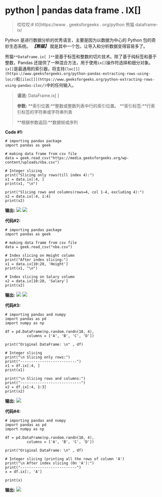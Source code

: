 # python | pandas data frame . IX[]

> 哎哎哎:# t0]https://www . geeksforgeeks . org/python 熊猫 dataframe-ix/

Python 是进行数据分析的优秀语言，主要是因为以数据为中心的 Python 包的奇妙生态系统。 ***【熊猫】*** 就是其中一个包，让导入和分析数据变得容易多了。

熊猫`**DataFrame.ix[ ]**`是基于标签和整数的切片技术。除了基于纯标签和基于整数，Pandas 还提供了一种混合方法，用于使用`ix[]`操作符选择和细分对象。`ix[]`是最通用的索引器，将支持`[loc[]](https://www.geeksforgeeks.org/python-pandas-extracting-rows-using-loc/)`和`[iloc[]](https://www.geeksforgeeks.org/python-extracting-rows-using-pandas-iloc/)`中的任何输入。

> **语法:** DataFrame.ix[ ]
> 
> **参数:**
> **索引位置:**整数或整数列表中行的索引位置。
> **索引标签:**行索引标签的字符串或字符串列表
> 
> **根据参数返回:**数据帧或序列

**Code #1:**

```
# importing pandas package 
import pandas as geek

# making data frame from csv file
data = geek.read_csv("https://media.geeksforgeeks.org/wp-content/uploads/nba.csv")  

# Integer slicing
print("Slicing only rows(till index 4):")
x1 = data.ix[:4, ]
print(x1, "\n")

print("Slicing rows and columns(rows=4, col 1-4, excluding 4):")
x2 = data.ix[:4, 1:4]
print(x2)
```

**输出:**
![](img/201cf7d593213bd568c83b8396462d95.png)
![](img/aece43c03ab6ba294e2d257749ed1cbf.png)

**代码#2:**

```
# importing pandas package 
import pandas as geek

# making data frame from csv file
data = geek.read_csv("nba.csv")  

# Index slicing on Height column
print("After index slicing:")
x1 = data.ix[10:20, 'Height']
print(x1, "\n")

# Index slicing on Salary column
x2 = data.ix[10:20, 'Salary']
print(x2)
```

**输出:**
![](img/8f08dc05ad306d1d96887602b6f3d24c.png)
![](img/8ce0fc7f8d8275321b88e0050134466f.png)

**代码#3:**

```
# importing pandas and numpy
import pandas as pd
import numpy as np

df = pd.DataFrame(np.random.randn(10, 4),
          columns = ['A', 'B', 'C', 'D'])

print("Original DataFrame: \n" , df)

# Integer slicing
print("\n Slicing only rows:")
print("--------------------------")
x1 = df.ix[:4, ]
print(x1)

print("\n Slicing rows and columns:")
print("----------------------------")
x2 = df.ix[:4, 1:3]
print(x2)
```

**输出:**
![](img/59243c129a948484c0eec851b0c91dde.png)

**代码#4:**

```
# importing pandas and numpy
import pandas as pd
import numpy as np

df = pd.DataFrame(np.random.randn(10, 4),
          columns = ['A', 'B', 'C', 'D'])

print("Original DataFrame: \n" , df)

# Integer slicing (printing all the rows of column 'A')
print("\n After index slicing (On 'A'):")
print("--------------------------")
x = df.ix[:, 'A']

print(x)
```

**输出:**
![](img/de84fd1b47d609468765d8ea37248f90.png)